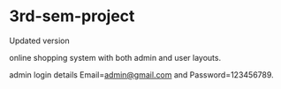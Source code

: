 # 3rd-sem-project
Updated version


online shopping system with both admin and user layouts.

admin login details  Email=admin@gmail.com and Password=123456789.